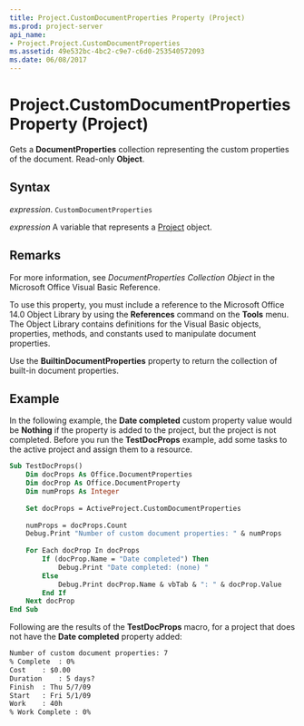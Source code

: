 ```yaml
---
title: Project.CustomDocumentProperties Property (Project)
ms.prod: project-server
api_name:
- Project.Project.CustomDocumentProperties
ms.assetid: 49e532bc-4bc2-c9e7-c6d0-253540572093
ms.date: 06/08/2017
---
```



# Project.CustomDocumentProperties Property (Project)

Gets a  **DocumentProperties** collection representing the custom properties of the document. Read-only **Object**.


## Syntax

 _expression_. `CustomDocumentProperties`

 _expression_ A variable that represents a [Project](./Project(enumerations).md) object.


## Remarks

For more information, see  _DocumentProperties Collection Object_ in the Microsoft Office Visual Basic Reference.

To use this property, you must include a reference to the Microsoft Office 14.0 Object Library by using the  **References** command on the **Tools** menu. The Object Library contains definitions for the Visual Basic objects, properties, methods, and constants used to manipulate document properties.

Use the  **BuiltinDocumentProperties** property to return the collection of built-in document properties.


## Example

In the following example, the  **Date completed** custom property value would be **Nothing** if the property is added to the project, but the project is not completed. Before you run the **TestDocProps** example, add some tasks to the active project and assign them to a resource.


```vb
Sub TestDocProps()
    Dim docProps As Office.DocumentProperties
    Dim docProp As Office.DocumentProperty
    Dim numProps As Integer
    
    Set docProps = ActiveProject.CustomDocumentProperties
    
    numProps = docProps.Count
    Debug.Print "Number of custom document properties: " & numProps
    
    For Each docProp In docProps
        If (docProp.Name = "Date completed") Then
            Debug.Print "Date completed: (none) "
        Else
            Debug.Print docProp.Name & vbTab & ": " & docProp.Value
        End If
    Next docProp
End Sub
```

Following are the results of the  **TestDocProps** macro, for a project that does not have the **Date completed** property added:




```vb
Number of custom document properties: 7
% Complete  : 0%
Cost    : $0.00
Duration    : 5 days?
Finish  : Thu 5/7/09
Start   : Fri 5/1/09
Work    : 40h
% Work Complete : 0%
```



